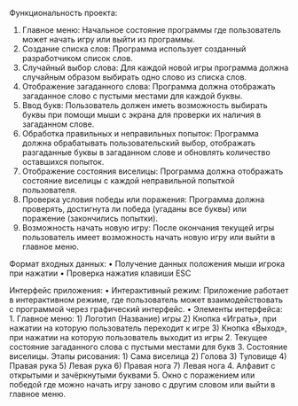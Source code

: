 Функциональность проекта:
1.	Главное меню: Начальное состояние программы где пользователь может начать игру или выйти из программы.
2.	Создание списка слов: Программа использует созданный разработчиком список слов.
3.	Случайный выбор слова: Для каждой новой игры программа должна случайным образом выбирать одно слово из списка слов.
4.	Отображение загаданного слова: Программа должна отображать загаданное слово с пустыми местами для каждой буквы.
5.	Ввод букв: Пользователь должен иметь возможность выбирать буквы при помощи мыши с экрана для проверки их наличия в загаданном слове.
6.	Обработка правильных и неправильных попыток: Программа должна обрабатывать пользовательский выбор, отображать разгаданные буквы в загаданном слове и обновлять количество оставшихся попыток.
7.	Отображение состояния виселицы: Программа должна отображать состояние виселицы с каждой неправильной попыткой пользователя.
8.	Проверка условия победы или поражения: Программа должна проверять, достигнута ли победа (угаданы все буквы) или поражение (закончились попытки).
9.	Возможность начать новую игру: После окончания текущей игры пользователь имеет возможность начать новую игру или выйти в главное меню.

Формат входных данных:
•	Получение данных положения мыши игрока при нажатии
•	Проверка нажатия клавиши ESC

Интерфейс приложения:
•	Интерактивный режим: Приложение работает в интерактивном режиме, где пользователь может взаимодействовать с программой через графический интерфейс.
•	Элементы интерфейса:
	1.	Главное меню:
		1)	Логотип (Название) игры
		2)	Кнопка «Играть», при нажатии на которую пользователь переходит к игре
		3)	Кнопка «Выход», при нажатии на которую пользователь выходит из игры
	2.	Текущее состояние загаданного слова с пустыми местами для букв
	3.	Состояние виселицы. Этапы рисования:
		1)	Сама виселица
		2)	Голова
		3)	Туловище
		4)	Правая рука
		5)	Левая рука
		6)	Правая нога
		7)	Левая нога
	4.	Алфавит с открытыми и зачёркнутыми буквами
	5.	Окно с поражением или победой где можно начать игру заново с другим словом или выйти в главное меню.
